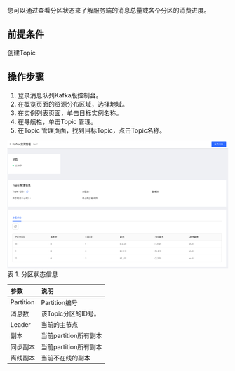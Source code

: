 您可以通过查看分区状态来了解服务端的消息总量或各个分区的消费进度。

## 前提条件
创建Topic
## 操作步骤
1. 登录消息队列Kafka版控制台。
2. 在概览页面的资源分布区域，选择地域。
3. 在实例列表页面，单击目标实例名称。
4. 在导航栏，单击Topic 管理。
5. 在Topic 管理页面，找到目标Topic，点击Topic名称。


![分区状态](/documentation/Middleware/JCS-for-Kafka/image/分区状态.png)
表 1. 分区状态信息

|参数| 说明 | 
|:--|:---|
|Partition	|Partition编号|
|消息数	|该Topic分区的ID号。|
|Leader	|当前的主节点|
|副本	|当前partition所有副本|
|同步副本	|当前partition所有副本|
|离线副本	|当前不在线的副本|
